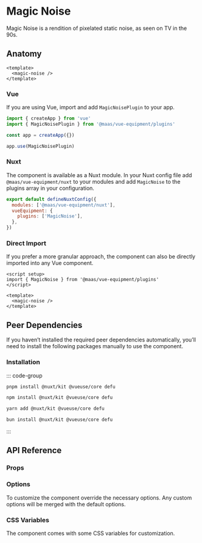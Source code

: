# Magic Noise

Magic Noise is a rendition of pixelated static noise, as seen on TV in the 90s.

<ComponentPreview src="./demo/DefaultDemo.vue" />

<!--@include: @/apps/docs/src/content/snippets/overview.md-->

## Anatomy

```vue
<template>
  <magic-noise />
</template>
```

<!--@include: @/apps/docs/src/content/snippets/installation.md-->

### Vue

If you are using Vue, import and add `MagicNoisePlugin` to your app.

```js
import { createApp } from 'vue'
import { MagicNoisePlugin } from '@maas/vue-equipment/plugins'

const app = createApp({})

app.use(MagicNoisePlugin)
```

### Nuxt

The component is available as a Nuxt module. In your Nuxt config file add `@maas/vue-equipment/nuxt` to your modules and add `MagicNoise` to the plugins array in your configuration.

```js
export default defineNuxtConfig({
  modules: ['@maas/vue-equipment/nuxt'],
  vueEquipment: {
    plugins: ['MagicNoise'],
  },
})
```

### Direct Import

If you prefer a more granular approach, the component can also be directly imported into any Vue component.

```vue
<script setup>
import { MagicNoise } from '@maas/vue-equipment/plugins'
</script>

<template>
  <magic-noise />
</template>
```

## Peer Dependencies

If you haven’t installed the required peer dependencies automatically, you’ll need to install the following packages manually to use the component.

<ProseTable
  :columns="[
    { label: 'Package'},
  ]"
  :rows="[
    {
      items: [
        {
          label: '[@nuxt/kit](https://www.npmjs.com/package/@nuxt/kit)'
        }
      ]
    },
    {
      items: [
        {
          label: '[@vueuse/core](https://www.npmjs.com/package/@vueuse/core)'
        }
      ]
    },
    {
      items: [
        {
          label: '[defu](https://www.npmjs.com/package/defu)'
        }
      ]
    }
  ]"
/>

### Installation

::: code-group

```sh [pnpm]
pnpm install @nuxt/kit @vueuse/core defu
```

```sh [npm]
npm install @nuxt/kit @vueuse/core defu
```

```sh [yarn]
yarn add @nuxt/kit @vueuse/core defu
```

```sh [bun]
bun install @nuxt/kit @vueuse/core defu
```

:::

## API Reference

### Props

<ProseTable
  :columns="[
    { label: 'Prop' },
    { label: 'Type' },
    { label: 'Required' }
  ]"
  :rows="[
    {
      items: [
        {
          label: 'options',
          description: 'Refer to the [options table](#options) for details.'
        },
        {
          label: 'MagicNoiseOptions'
        },
        {
          label: 'false'
        }
      ]
    },
    {
      items: [
        {
          label: 'pause',
          description: 'Pause the noise animation.'
        },
        {
          label: 'boolean'
        },
        {
          label: 'false'
        }
      ]
    },
  ]"
/>

### Options

To customize the component override the necessary options. Any custom options will be merged with the default options.

<ProseTable
  :columns="[
    { label: 'Option' },
    { label: 'Type' },
    { label: 'Default' }
  ]"
  :rows="[
    {
      items: [
        {
          label: 'pixelSize',
          description: 'Update the pixel size.'
        },
        { 
          label: 'number'
        },
        { 
          label: '2'
        }
      ]
    },
    {
      items: [
        {
          label: 'tiles',
          description: 'For performance reasons, the component tiles the animation. To avoid artifacts, keep in mind the pixel size as well as the components dimensions when setting this option.'
        },
        { 
          label: 'number'
        },
        { 
          label: '32'
        }
      ]
    },
    {
      items: [
        {
          label: 'fps',
          description: 'Update the number of frames per second.'
        },
        { 
          label: 'number'
        },
        { 
          label: '12'
        }
      ]
    },
    {
      items: [
        {
          label: 'color',
          description: 'The foreground color of the noise. The background color can be changes with a [CSS variable](#css-variables).'
        },
        { 
          label: 'string'
        },
        { 
          label: 'white'
        }
      ]
    }
  ]"
/>

### CSS Variables

The component comes with some CSS variables for customization.

<ProseTable
  :columns="[
    { label: 'Variable' },
    { label: 'Default' }
  ]"
  :rows="[
    {
      items: [
        {
          label: '--magic-noise-background'
        },
        {
          label: 'transparent'
        }
      ]
    },
    {
      items: [
        {
          label: '--magic-noise-loading-background'
        },
        {
          label: '#000'
        }
      ]
    },
    {
      items: [
        {
          label: '--magic-noise-loading-transition'
        },
        {
          label: 'color 300ms ease, opacity 300ms ease'
        }
      ]
    }
  ]"
/>
